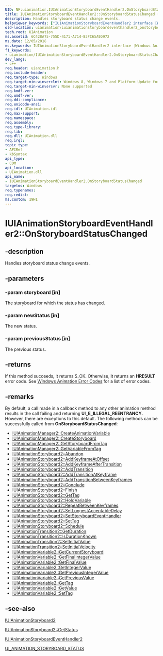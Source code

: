 ```yaml
---
UID: NF:uianimation.IUIAnimationStoryboardEventHandler2.OnStoryboardStatusChanged
title: IUIAnimationStoryboardEventHandler2::OnStoryboardStatusChanged (uianimation.h)
description: Handles storyboard status change events.helpviewer_keywords: ["IUIAnimationStoryboardEventHandler2 interface [Windows Animation]","OnStoryboardStatusChanged method","IUIAnimationStoryboardEventHandler2.OnStoryboardStatusChanged","IUIAnimationStoryboardEventHandler2::OnStoryboardStatusChanged","OnStoryboardStatusChanged","OnStoryboardStatusChanged method [Windows Animation]","OnStoryboardStatusChanged method [Windows Animation]","IUIAnimationStoryboardEventHandler2 interface","uianimation.iuianimationstoryboardeventhandler2_onstoryboardstatuschanged","uianimation/IUIAnimationStoryboardEventHandler2::OnStoryboardStatusChanged"]
old-location: uianimation\iuianimationstoryboardeventhandler2_onstoryboardstatuschanged.htm
tech.root: UIAnimation
ms.assetid: 6C428A75-755D-4171-A714-83FC65A9D972
ms.date: 12/05/2018
ms.keywords: IUIAnimationStoryboardEventHandler2 interface [Windows Animation],OnStoryboardStatusChanged method, IUIAnimationStoryboardEventHandler2.OnStoryboardStatusChanged, IUIAnimationStoryboardEventHandler2::OnStoryboardStatusChanged, OnStoryboardStatusChanged, OnStoryboardStatusChanged method [Windows Animation], OnStoryboardStatusChanged method [Windows Animation],IUIAnimationStoryboardEventHandler2 interface, uianimation.iuianimationstoryboardeventhandler2_onstoryboardstatuschanged, uianimation/IUIAnimationStoryboardEventHandler2::OnStoryboardStatusChanged
f1_keywords:
- uianimation/IUIAnimationStoryboardEventHandler2.OnStoryboardStatusChanged
dev_langs:
- c++
req.header: uianimation.h
req.include-header: 
req.target-type: Windows
req.target-min-winverclnt: Windows 8, Windows 7 and Platform Update for Windows 7 [desktop apps \| UWP apps]
req.target-min-winversvr: None supported
req.kmdf-ver: 
req.umdf-ver: 
req.ddi-compliance: 
req.unicode-ansi: 
req.idl: UIAnimation.idl
req.max-support: 
req.namespace: 
req.assembly: 
req.type-library: 
req.lib: 
req.dll: UIAnimation.dll
req.irql: 
topic_type:
- APIRef
- kbSyntax
api_type:
- COM
api_location:
- UIAnimation.dll
api_name:
- IUIAnimationStoryboardEventHandler2.OnStoryboardStatusChanged
targetos: Windows
req.typenames: 
req.redist: 
ms.custom: 19H1
---
```


# IUIAnimationStoryboardEventHandler2::OnStoryboardStatusChanged


## -description


Handles storyboard status change events.


## -parameters




### -param storyboard [in]

The storyboard for which the status has changed.


### -param newStatus [in]

The new status.


### -param previousStatus [in]

The previous status.


## -returns



If this method succeeds, it returns S_OK. Otherwise, it returns an  <b>HRESULT</b> error code. See <a href="https://docs.microsoft.com/windows/desktop/UIAnimation/uianimation-error-codes">Windows Animation Error Codes</a> for a list of error codes.




## -remarks



By default, a call made in a callback method to any other animation method results in the call failing and returning <b>UI_E_ILLEGAL_REENTRANCY</b>. However, there are exceptions to this default. The following methods can be successfully called from <b>OnStoryboardStatusChanged</b>:

<ul>
<li>
<a href="https://docs.microsoft.com/windows/desktop/api/uianimation/nf-uianimation-iuianimationmanager2-createanimationvariable">IUIAnimationManager2::CreateAnimationVariable</a>
</li>
<li>
<a href="https://docs.microsoft.com/windows/desktop/api/uianimation/nf-uianimation-iuianimationmanager2-createstoryboard">IUIAnimationManager2::CreateStoryboard</a>
</li>
<li>
<a href="https://docs.microsoft.com/windows/desktop/api/uianimation/nf-uianimation-iuianimationmanager2-getstoryboardfromtag">IUIAnimationManager2::GetStoryboardFromTag</a>
</li>
<li>
<a href="https://docs.microsoft.com/windows/desktop/api/uianimation/nf-uianimation-iuianimationmanager2-getvariablefromtag">IUIAnimationManager2::GetVariableFromTag</a>
</li>
<li>
<a href="https://docs.microsoft.com/windows/desktop/api/uianimation/nf-uianimation-iuianimationstoryboard2-abandon">IUIAnimationStoryboard2::Abandon</a>
</li>
<li>
<a href="https://docs.microsoft.com/windows/desktop/api/uianimation/nf-uianimation-iuianimationstoryboard2-addkeyframeatoffset">IUIAnimationStoryboard2::AddKeyframeAtOffset</a>
</li>
<li>
<a href="https://docs.microsoft.com/windows/desktop/api/uianimation/nf-uianimation-iuianimationstoryboard2-addkeyframeaftertransition">IUIAnimationStoryboard2::AddKeyframeAfterTransition</a>
</li>
<li>
<a href="https://docs.microsoft.com/windows/desktop/api/uianimation/nf-uianimation-iuianimationstoryboard2-addtransition">IUIAnimationStoryboard2::AddTransition</a>
</li>
<li>
<a href="https://docs.microsoft.com/windows/desktop/api/uianimation/nf-uianimation-iuianimationstoryboard2-addtransitionatkeyframe">IUIAnimationStoryboard2::AddTransitionAtKeyframe</a>
</li>
<li>
<a href="https://docs.microsoft.com/windows/desktop/api/uianimation/nf-uianimation-iuianimationstoryboard2-addtransitionbetweenkeyframes">IUIAnimationStoryboard2::AddTransitionBetweenKeyframes</a>
</li>
<li>
<a href="https://docs.microsoft.com/windows/desktop/api/uianimation/nf-uianimation-iuianimationstoryboard2-conclude">IUIAnimationStoryboard2::Conclude</a>
</li>
<li>
<a href="https://docs.microsoft.com/windows/desktop/api/uianimation/nf-uianimation-iuianimationstoryboard2-finish">IUIAnimationStoryboard2::Finish</a>
</li>
<li>
<a href="https://docs.microsoft.com/windows/desktop/api/uianimation/nf-uianimation-iuianimationstoryboard2-gettag">IUIAnimationStoryboard2::GetTag</a>
</li>
<li>
<a href="https://docs.microsoft.com/windows/desktop/api/uianimation/nf-uianimation-iuianimationstoryboard2-holdvariable">IUIAnimationStoryboard2::HoldVariable</a>
</li>
<li>
<a href="https://docs.microsoft.com/windows/desktop/api/uianimation/nf-uianimation-iuianimationstoryboard2-repeatbetweenkeyframes">IUIAnimationStoryboard2::RepeatBetweenKeyframes</a>
</li>
<li>
<a href="https://docs.microsoft.com/windows/desktop/api/uianimation/nf-uianimation-iuianimationstoryboard2-setlongestacceptabledelay">IUIAnimationStoryboard2::SetLongestAcceptableDelay</a>
</li>
<li>
<a href="https://docs.microsoft.com/windows/desktop/api/uianimation/nf-uianimation-iuianimationstoryboard2-setstoryboardeventhandler">IUIAnimationStoryboard2::SetStoryboardEventHandler</a>
</li>
<li>
<a href="https://docs.microsoft.com/windows/desktop/api/uianimation/nf-uianimation-iuianimationstoryboard2-settag">IUIAnimationStoryboard2::SetTag</a>
</li>
<li>
<a href="https://docs.microsoft.com/windows/desktop/api/uianimation/nf-uianimation-iuianimationstoryboard2-schedule">IUIAnimationStoryboard2::Schedule</a>
</li>
<li>
<a href="https://docs.microsoft.com/windows/desktop/api/uianimation/nf-uianimation-iuianimationtransition2-getduration">IUIAnimationTransition2::GetDuration</a>
</li>
<li>
<a href="https://docs.microsoft.com/windows/desktop/api/uianimation/nf-uianimation-iuianimationtransition2-isdurationknown">IUIAnimationTransition2::IsDurationKnown</a>
</li>
<li>
<a href="https://docs.microsoft.com/windows/desktop/api/uianimation/nf-uianimation-iuianimationtransition2-setinitialvalue">IUIAnimationTransition2::SetInitialValue</a>
</li>
<li>
<a href="https://docs.microsoft.com/windows/desktop/api/uianimation/nf-uianimation-iuianimationtransition2-setinitialvelocity">IUIAnimationTransition2::SetInitialVelocity</a>
</li>
<li>
<a href="https://docs.microsoft.com/windows/desktop/api/uianimation/nf-uianimation-iuianimationvariable2-getcurrentstoryboard">IUIAnimationVariable2::GetCurrentStoryboard</a>
</li>
<li>
<a href="https://docs.microsoft.com/windows/desktop/api/uianimation/nf-uianimation-iuianimationvariable2-getfinalintegervalue">IUIAnimationVariable2::GetFinalIntegerValue</a>
</li>
<li>
<a href="https://docs.microsoft.com/windows/desktop/api/uianimation/nf-uianimation-iuianimationvariable2-getfinalvalue">IUIAnimationVariable2::GetFinalValue</a>
</li>
<li>
<a href="https://docs.microsoft.com/windows/desktop/api/uianimation/nf-uianimation-iuianimationvariable2-getintegervalue">IUIAnimationVariable2::GetIntegerValue</a>
</li>
<li>
<a href="https://docs.microsoft.com/windows/desktop/api/uianimation/nf-uianimation-iuianimationvariable2-getpreviousintegervalue">IUIAnimationVariable2::GetPreviousIntegerValue</a>
</li>
<li>
<a href="https://docs.microsoft.com/windows/desktop/api/uianimation/nf-uianimation-iuianimationvariable2-getpreviousvalue">IUIAnimationVariable2::GetPreviousValue</a>
</li>
<li>
<a href="https://docs.microsoft.com/windows/desktop/api/uianimation/nf-uianimation-iuianimationvariable2-gettag">IUIAnimationVariable2::GetTag</a>
</li>
<li>
<a href="https://docs.microsoft.com/windows/desktop/api/uianimation/nf-uianimation-iuianimationvariable2-getvalue">IUIAnimationVariable2::GetValue</a>
</li>
<li>
<a href="https://docs.microsoft.com/windows/desktop/api/uianimation/nf-uianimation-iuianimationvariable2-settag">IUIAnimationVariable2::SetTag</a>
</li>
</ul>



## -see-also




<a href="https://docs.microsoft.com/windows/desktop/api/uianimation/nn-uianimation-iuianimationstoryboard2">IUIAnimationStoryboard2</a>



<a href="https://docs.microsoft.com/windows/desktop/api/uianimation/nf-uianimation-iuianimationstoryboard2-getstatus">IUIAnimationStoryboard2::GetStatus</a>



<a href="https://docs.microsoft.com/windows/desktop/api/uianimation/nn-uianimation-iuianimationstoryboardeventhandler2">IUIAnimationStoryboardEventHandler2</a>



<a href="https://docs.microsoft.com/windows/win32/api/uianimation/ne-uianimation-ui_animation_storyboard_status">UI_ANIMATION_STORYBOARD_STATUS</a>
 

 

